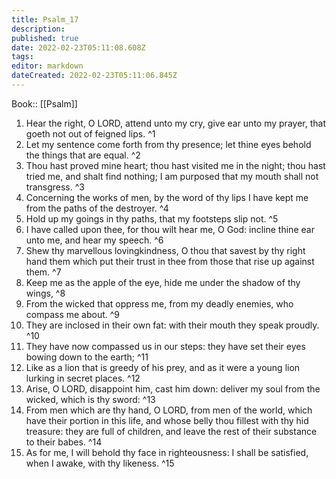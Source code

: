 ```yaml
---
title: Psalm_17
description: 
published: true
date: 2022-02-23T05:11:08.608Z
tags: 
editor: markdown
dateCreated: 2022-02-23T05:11:06.845Z
---
```


 Book:: [[Psalm]]
 1. Hear the right, O LORD, attend unto my cry, give ear unto my prayer, that goeth not out of feigned lips. ^1
 2. Let my sentence come forth from thy presence; let thine eyes behold the things that are equal. ^2
 3. Thou hast proved mine heart; thou hast visited me in the night; thou hast tried me, and shalt find nothing; I am purposed that my mouth shall not transgress. ^3
 4. Concerning the works of men, by the word of thy lips I have kept me from the paths of the destroyer. ^4
 5. Hold up my goings in thy paths, that my footsteps slip not. ^5
 6. I have called upon thee, for thou wilt hear me, O God: incline thine ear unto me, and hear my speech. ^6
 7. Shew thy marvellous lovingkindness, O thou that savest by thy right hand them which put their trust in thee from those that rise up against them. ^7
 8. Keep me as the apple of the eye, hide me under the shadow of thy wings, ^8
 9. From the wicked that oppress me, from my deadly enemies, who compass me about. ^9
 10. They are inclosed in their own fat: with their mouth they speak proudly. ^10
 11. They have now compassed us in our steps: they have set their eyes bowing down to the earth; ^11
 12. Like as a lion that is greedy of his prey, and as it were a young lion lurking in secret places. ^12
 13. Arise, O LORD, disappoint him, cast him down: deliver my soul from the wicked, which is thy sword: ^13
 14. From men which are thy hand, O LORD, from men of the world, which have their portion in this life, and whose belly thou fillest with thy hid treasure: they are full of children, and leave the rest of their substance to their babes. ^14
 15. As for me, I will behold thy face in righteousness: I shall be satisfied, when I awake, with thy likeness. ^15
